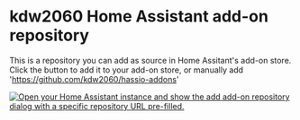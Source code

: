 # kdw2060 Home Assistant add-on repository

This is a repository you can add as source in Home Assitant's add-on store.
Click the button to add it to your add-on store, or manually add 'https://github.com/kdw2060/hassio-addons'

[![Open your Home Assistant instance and show the add add-on repository dialog with a specific repository URL pre-filled.](https://my.home-assistant.io/badges/supervisor_add_addon_repository.svg)](https://my.home-assistant.io/redirect/supervisor_add_addon_repository/?repository_url=https://github.com/kdw2060/hassio-addons)